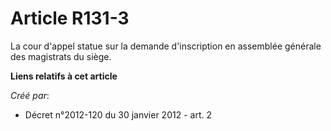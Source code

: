 # Article R131-3

La cour d'appel statue sur la demande d'inscription en assemblée générale des magistrats du siège.

**Liens relatifs à cet article**

_Créé par_:

  - Décret n°2012-120 du 30 janvier 2012 - art. 2
